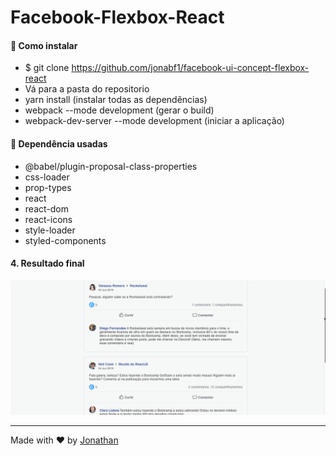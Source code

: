 <h1 style="text-align:"center";">Facebook-Flexbox-React</h1>

#### :rocket: Como instalar
- $ git clone https://github.com/jonabf1/facebook-ui-concept-flexbox-react
- Vá para a pasta do repositorio
- yarn install (instalar todas as dependências)
- webpack --mode development (gerar o build)
- webpack-dev-server --mode development (iniciar a aplicação)

#### :rocket: Dependência usadas
- @babel/plugin-proposal-class-properties
- css-loader
- prop-types
- react
- react-dom
- react-icons
- style-loader
- styled-components
    
#### 4. Resultado final

![Alt Text](src/assets/facebook.gif)

---

Made with ♥ by [Jonathan](https://www.linkedin.com/in/jonathan-barros-franco)

